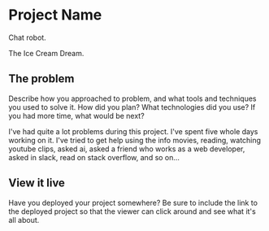 # Project Name

Chat robot.

The Ice Cream Dream.

## The problem

Describe how you approached to problem, and what tools and techniques you used to solve it. How did you plan? What technologies did you use? If you had more time, what would be next?

I've had quite a lot problems during this project. I've spent five whole days working on it. I've tried to get help using the info movies, reading, watching youtube clips, asked ai, asked a friend who works as a web developer, asked in slack, read on stack overflow, and so on...

## View it live

Have you deployed your project somewhere? Be sure to include the link to the deployed project so that the viewer can click around and see what it's all about.
